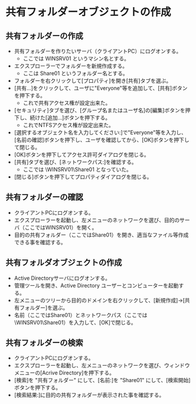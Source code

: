 ﻿# 共有フォルダーオブジェクトの作成

## 共有フォルダーの作成

- 共有フォルダーを作りたいサーバ（クライアントPC）にログオンする。
  - ここでは WINSRV01 というマシン名とする。
- エクスプローラーでフォルダーを新規作成する。
  - ここは Share01 というフォルダー名とする。
- フォルダーを右クリックして[プロパティ]を開き[共有]タブを選ぶ。
- [共有...]をクリックして、ユーザに"Everyone"等を追加して、[共有]ボタンを押下する。
  - これで共有アクセス権が設定出来た。
- [セキュリティ]タブを選び、[グループ名またはユーザ名]の[編集]ボタンを押下し、続けた[追加...]ボタンを押下する。
  - これでNTFSアクセス権が設定出来た。
- [選択するオブジェクト名を入力してください:]で"Everyone"等を入力し、[名前の確認]ボタンを押下し、ユーザを確認してから、[OK]ボタンを押下して閉じる。
- [OK]ボタンを押下してアクセス許可ダイアログを閉じる。
- [共有]タブを選び、[ネットワークパス:]を確認する。
  - ここでは \\WINSRV01\Share01 となっていた。
- [閉じる]ボタンを押下してプロパティダイアログを閉じる。

## 共有フォルダーの確認

- クライアントPCにログオンする。
- エクスプローラーを起動し、左メニューのネットワークを選び、目的のサーバ（ここではWINSRV01）を開く。
- 目的の共有フォルダー（ここではShare01）を開き、適当なファイル等作成できる事を確認する。

## 共有フォルダオブジェクトの作成

- Active Directoryサーバにログオンする。
- 管理ツールを開き、Active Directory ユーザーとコンピューターを起動する。
- 左メニューのツリーから目的のドメインを右クリックして、[新規作成]->[共有フォルダー]を選ぶ。
- 名前（ここではShare01）とネットワークパス（ここでは\\WINSRV01\Share01）を入力して、[OK]で閉じる。

## 共有フォルダーの検索

- クライアントPCにログオンする。
- エクスプローラーを起動し、左メニューのネットワークを選び、ウィンドウメニューの[Acrive Directory]を押下する。
- [検索]を "共有フォルダー" にして、[名前:]を "Share01" にして、[検索開始]ボタンを押下する。
- [検索結果:]に目的の共有フォルダーが表示された事を確認する。
